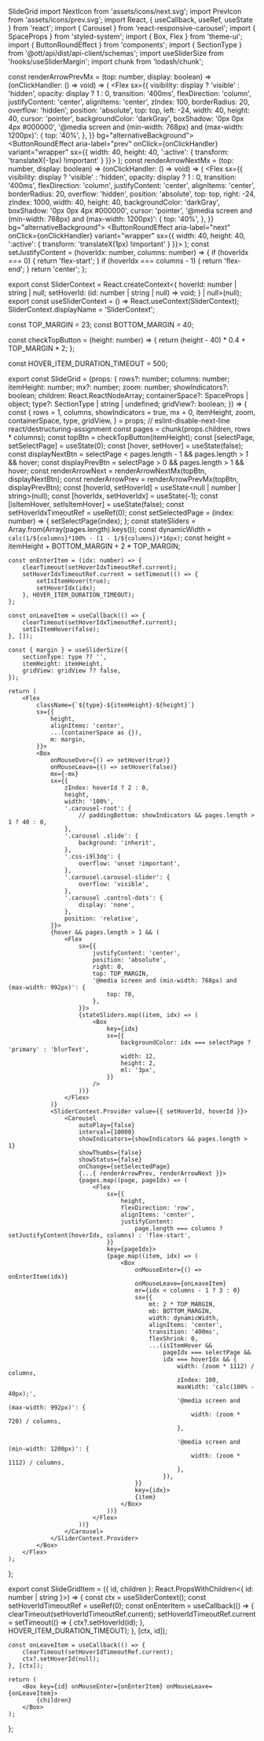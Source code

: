 SlideGrid
import NextIcon from 'assets/icons/next.svg';
import PrevIcon from 'assets/icons/prev.svg';
import React, { useCallback, useRef, useState } from 'react';
import { Carousel } from 'react-responsive-carousel';
import { SpaceProps } from 'styled-system';
import { Box, Flex } from 'theme-ui';
import { ButtonRoundEffect } from 'components';
import { SectionType } from '@ott/api/dist/api-client/schemas';
import useSliderSize from 'hooks/useSliderMargin';
import chunk from 'lodash/chunk';

const renderArrowPrevMx = (top: number, display: boolean) => (onClickHandler: () => void) => (
    <Flex
        sx={{
            visibility: display ? 'visible' : 'hidden',
            opacity: display ? 1 : 0,
            transition: '400ms',
            flexDirection: 'column',
            justifyContent: 'center',
            alignItems: 'center',
            zIndex: 100,
            borderRadius: 20,
            overflow: 'hidden',
            position: 'absolute',
            top: top,
            left: -24,
            width: 40,
            height: 40,
            cursor: 'pointer',
            backgroundColor: 'darkGray',
            boxShadow: '0px 0px 4px #000000',
            '@media screen and (min-width: 768px) and (max-width: 1200px)': {
                top: '40%',
            },
        }}
        bg="alternativeBackground">
        <ButtonRoundEffect
            aria-label="prev"
            onClick={onClickHandler}
            variant="wrapper"
            sx={{ width: 40, height: 40, ':active': { transform: 'translateX(-1px) !important' } }}>
            <PrevIcon />
        </ButtonRoundEffect>
    </Flex>
);
const renderArrowNextMx = (top: number, display: boolean) => (onClickHandler: () => void) => (
    <Flex
        sx={{
            visibility: display ? 'visible' : 'hidden',
            opacity: display ? 1 : 0,
            transition: '400ms',
            flexDirection: 'column',
            justifyContent: 'center',
            alignItems: 'center',
            borderRadius: 20,
            overflow: 'hidden',
            position: 'absolute',
            top: top,
            right: -24,
            zIndex: 1000,
            width: 40,
            height: 40,
            backgroundColor: 'darkGray',
            boxShadow: '0px 0px 4px #000000',
            cursor: 'pointer',
            '@media screen and (min-width: 768px) and (max-width: 1200px)': {
                top: '40%',
            },
        }}
        bg="alternativeBackground">
        <ButtonRoundEffect
            aria-label="next"
            onClick={onClickHandler}
            variant="wrapper"
            sx={{ width: 40, height: 40, ':active': { transform: 'translateX(1px) !important' } }}>
            <NextIcon />
        </ButtonRoundEffect>
    </Flex>
);
const setJustifyContent = (hoverIdx: number, columns: number) => {
    if (hoverIdx === 0) {
        return 'flex-start';
    }
    if (hoverIdx === columns - 1) {
        return 'flex-end';
    }
    return 'center';
};

export const SliderContext = React.createContext<{
    hoverId: number | string | null;
    setHoverId: (id: number | string | null) => void;
} | null>(null);
export const useSliderContext = () => React.useContext(SliderContext);
SliderContext.displayName = 'SliderContext';

const TOP_MARGIN = 23;
const BOTTOM_MARGIN = 40;

const checkTopButton = (height: number) => {
    return (height - 40) * 0.4 + TOP_MARGIN * 2;
};

const HOVER_ITEM_DURATION_TIMEOUT = 500;

export const SlideGrid = (props: {
    rows?: number;
    columns: number;
    itemHeight: number;
    mx?: number;
    zoom: number;
    showIndicators?: boolean;
    children: React.ReactNodeArray;
    containerSpace?: SpaceProps | object;
    type?: SectionType | string | undefined;
    gridView?: boolean;
}) => {
    const {
        rows = 1,
        columns,
        showIndicators = true,
        mx = 0,
        itemHeight,
        zoom,
        containerSpace,
        type,
        gridView,
    } = props;
    // eslint-disable-next-line react/destructuring-assignment
    const pages = chunk(props.children, rows * columns);
    const topBtn = checkTopButton(itemHeight);
    const [selectPage, setSelectPage] = useState(0);
    const [hover, setHover] = useState(false);
    const displayNextBtn = selectPage < pages.length - 1 && pages.length > 1 && hover;
    const displayPrevBtn = selectPage > 0 && pages.length > 1 && hover;
    const renderArrowNext = renderArrowNextMx(topBtn, displayNextBtn);
    const renderArrowPrev = renderArrowPrevMx(topBtn, displayPrevBtn);
    const [hoverId, setHoverId] = useState<null | number | string>(null);
    const [hoverIdx, setHoverIdx] = useState(-1);
    const [isItemHover, setIsItemHover] = useState(false);
    const setHoverIdxTimeoutRef = useRef<number>(0);
    const setSelectedPage = (index: number) => {
        setSelectPage(index);
    };
    const stateSliders = Array.from(Array(pages.length).keys());
    const dynamicWidth = `calc(1/${columns}*100% - (1 - 1/${columns})*16px)`;
    const height = itemHeight + BOTTOM_MARGIN + 2 * TOP_MARGIN;

    const onEnterItem = (idx: number) => {
        clearTimeout(setHoverIdxTimeoutRef.current);
        setHoverIdxTimeoutRef.current = setTimeout(() => {
            setIsItemHover(true);
            setHoverIdx(idx);
        }, HOVER_ITEM_DURATION_TIMEOUT);
    };

    const onLeaveItem = useCallback(() => {
        clearTimeout(setHoverIdxTimeoutRef.current);
        setIsItemHover(false);
    }, []);

    const { margin } = useSliderSize({
        sectionType: type ?? '',
        itemHeight: itemHeight,
        gridView: gridView ?? false,
    });

    return (
        <Flex
            className={`${type}-${itemHeight}-${height}`}
            sx={{
                height,
                alignItems: 'center',
                ...(containerSpace as {}),
                m: margin,
            }}>
            <Box
                onMouseOver={() => setHover(true)}
                onMouseLeave={() => setHover(false)}
                mx={-mx}
                sx={{
                    zIndex: hoverId ? 2 : 0,
                    height,
                    width: '100%',
                    '.carousel-root': {
                        // paddingBottom: showIndicators && pages.length > 1 ? 40 : 0,
                    },
                    '.carousel .slide': {
                        background: 'inherit',
                    },
                    '.css-i9l3dq': {
                        overflow: 'unset !important',
                    },
                    '.carousel.carousel-slider': {
                        overflow: 'visible',
                    },
                    '.carousel .control-dots': {
                        display: 'none',
                    },
                    position: 'relative',
                }}>
                {hover && pages.length > 1 && (
                    <Flex
                        sx={{
                            justifyContent: 'center',
                            position: 'absolute',
                            right: 0,
                            top: TOP_MARGIN,
                            '@media screen and (min-width: 768px) and (max-width: 992px)': {
                                top: 70,
                            },
                        }}>
                        {stateSliders.map((item, idx) => (
                            <Box
                                key={idx}
                                sx={{
                                    backgroundColor: idx === selectPage ? 'primary' : 'blurText',
                                    width: 12,
                                    height: 2,
                                    ml: '3px',
                                }}
                            />
                        ))}
                    </Flex>
                )}
                <SliderContext.Provider value={{ setHoverId, hoverId }}>
                    <Carousel
                        autoPlay={false}
                        interval={10000}
                        showIndicators={showIndicators && pages.length > 1}
                        showThumbs={false}
                        showStatus={false}
                        onChange={setSelectedPage}
                        {...{ renderArrowPrev, renderArrowNext }}>
                        {pages.map((page, pageIdx) => (
                            <Flex
                                sx={{
                                    height,
                                    flexDirection: 'row',
                                    alignItems: 'center',
                                    justifyContent:
                                        page.length === columns ? setJustifyContent(hoverIdx, columns) : 'flex-start',
                                }}
                                key={pageIdx}>
                                {page.map((item, idx) => (
                                    <Box
                                        onMouseEnter={() => onEnterItem(idx)}
                                        onMouseLeave={onLeaveItem}
                                        mr={idx < columns - 1 ? 3 : 0}
                                        sx={{
                                            mt: 2 * TOP_MARGIN,
                                            mb: BOTTOM_MARGIN,
                                            width: dynamicWidth,
                                            alignItems: 'center',
                                            transition: '400ms',
                                            flexShrink: 0,
                                            ...(isItemHover &&
                                                pageIdx === selectPage &&
                                                idx === hoverIdx && {
                                                    width: (zoom * 1112) / columns,
                                                    zIndex: 100,
                                                    maxWidth: 'calc(100% - 40px);',
                                                    '@media screen and (max-width: 992px)': {
                                                        width: (zoom * 720) / columns,
                                                    },

                                                    '@media screen and (min-width: 1200px)': {
                                                        width: (zoom * 1112) / columns,
                                                    },
                                                }),
                                        }}
                                        key={idx}>
                                        {item}
                                    </Box>
                                ))}
                            </Flex>
                        ))}
                    </Carousel>
                </SliderContext.Provider>
            </Box>
        </Flex>
    );
};

export const SlideGridItem = ({ id, children }: React.PropsWithChildren<{ id: number | string }>) => {
    const ctx = useSliderContext();
    const setHoverIdTimeoutRef = useRef<number>(0);
    const onEnterItem = useCallback(() => {
        clearTimeout(setHoverIdTimeoutRef.current);
        setHoverIdTimeoutRef.current = setTimeout(() => {
            ctx?.setHoverId(id);
        }, HOVER_ITEM_DURATION_TIMEOUT);
    }, [ctx, id]);

    const onLeaveItem = useCallback(() => {
        clearTimeout(setHoverIdTimeoutRef.current);
        ctx?.setHoverId(null);
    }, [ctx]);

    return (
        <Box key={id} onMouseEnter={onEnterItem} onMouseLeave={onLeaveItem}>
            {children}
        </Box>
    );
};
